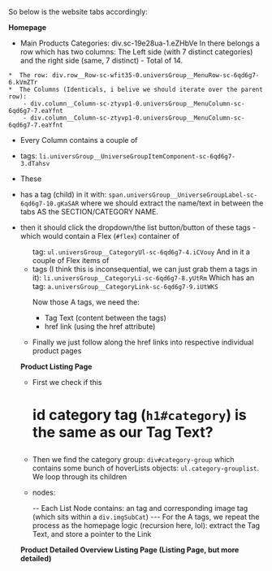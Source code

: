 So below is the website tabs accordingly:

**Homepage**

- Main Products Categories: div.sc-19e28ua-1.eZHbVe
  In there belongs a row which has two columns: The Left side (with 7 distinct categories)
  and the right side (same, 7 distinct) - Total of 14.

```
*  The row: div.row__Row-sc-wfit35-0.universGroup__MenuRow-sc-6qd6g7-6.kVmZTr
*  The Columns (Identicals, i belive we should iterate over the parent row):
    - div.column__Column-sc-ztyvp1-0.universGroup__MenuColumn-sc-6qd6g7-7.eaYfnt
    - div.column__Column-sc-ztyvp1-0.universGroup__MenuColumn-sc-6qd6g7-7.eaYfnt
```

- Every Column contains a couple of <li> tags: `li.universGroup__UniverseGroupItemComponent-sc-6qd6g7-3.dTahsv`
- These <li> has a <span> tag (child) in it with: `span.universGroup__UniverseGroupLabel-sc-6qd6g7-10.gKaSAR`
  where we should extract the name/text in between the tabs AS the SECTION/CATEGORY NAME.
- then it should click the dropdown/the list button/button of these tags -
  which would contain a Flex (`#flex`) container of <ul> tag: `ul.universGroup__CategoryUl-sc-6qd6g7-4.iCVouy`
  And in it a couple of Flex items of <li> tags (I think this is inconsequential,
  we can just grab them a tags in it): `li.universGroup__CategoryLi-sc-6qd6g7-8.yUtRm`
  Which has an <a> tag: `a.universGroup__CategoryLink-sc-6qd6g7-9.iUtWKS`

  Now those A tags, we need the:

  - Tag Text (content between the tags)
  - href link (using the href attribute)

- Finally we just follow along the href links into respective individual product pages

**Product Listing Page**

- First we check if this <h1> id category tag (`h1#category`) is the same as our Tag Text?
- Then we find the category group: `div#category-group` which contains some bunch of
  hoverLists objects: `ul.category-grouplist`. We loop through its children <li> nodes:

  -- Each List Node contains: an <a> tag and corresponding image tag <img> (which sits within a `div.imgSubCat`)
  --- For the A tags, we repeat the process as the homepage logic (recursion here, lol): extract the Tag Text, and store a pointer
  to the Link

**Product Detailed Overview Listing Page (Listing Page, but more detailed)**
